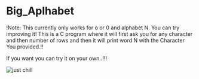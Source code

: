 # Big_Aplhabet
!Note: This currently only works for o or 0 and alphabet N.
        You can try improving it!
This is a C program where it will first ask  you for any character and then number of rows and then it will print word N with the Character You provided.!!

If you want you can try it on your own..!!!

![just chill](https://user-images.githubusercontent.com/73981465/214509462-07ed722a-807d-415b-9615-a003ed907111.png)
